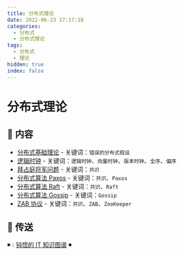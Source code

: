 ```yaml
---
title: 分布式理论
date: 2022-06-23 17:17:18
categories:
  - 分布式
  - 分布式理论
tags:
  - 分布式
  - 理论
hidden: true
index: false
---
```


# 分布式理论

## 📖 内容

- [分布式基础理论](01.分布式基础理论.md) - 关键词：`错误的分布式假设`
- [逻辑时钟](02.逻辑时钟.md) - 关键词：`逻辑时钟`、`向量时钟`、`版本时钟`、`全序`、`偏序`
- [拜占庭将军问题](10.拜占庭将军问题.md) - 关键词：`共识`
- [分布式算法 Paxos](11.Paxos算法.md) - 关键词：`共识`、`Paxos`
- [分布式算法 Raft](12.Raft算法.md) - 关键词：`共识`、`Raft`
- [分布式算法 Gossip](13.Gossip算法.md) - 关键词：`Gossip`
- [ZAB 协议](14.Zab协议.md) - 关键词：`共识`、`ZAB`、`ZooKeeper`

## 🚪 传送

◾ 💧 [钝悟的 IT 知识图谱](https://dunwu.github.io/waterdrop/) ◾
